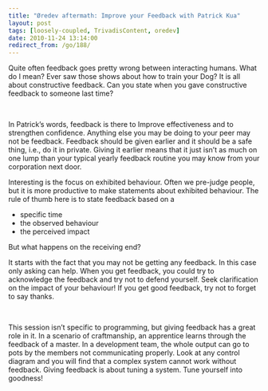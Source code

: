 ```yaml
---
title: "Øredev aftermath: Improve your Feedback with Patrick Kua"
layout: post
tags: [loosely-coupled, TrivadisContent, oredev]
date: 2010-11-24 13:14:00
redirect_from: /go/188/
---
```


Quite often feedback goes pretty wrong between interacting humans. What do I mean? Ever saw those shows about how to train your Dog? It is all about constructive feedback. Can you state when you gave constructive feedback to someone last time?

&nbsp;

In Patrick’s words, feedback is there to Improve effectiveness and to strengthen confidence. Anything else you may be doing to your peer may not be feedback. Feedback should be given earlier and it should be a safe thing, i.e., do it in private. Giving it earlier means that it just isn’t as much on one lump than your typical yearly feedback routine you may know from your corporation next door.

Interesting is the focus on exhibited behaviour. Often we pre-judge people, but it is more productive to make statements about exhibited behaviour. The rule of thumb here is to state feedback based on a

*   specific time
*   the observed behaviour
*   the perceived impact 

But what happens on the receiving end?

It starts with the fact that you may not be getting any feedback. In this case only asking can help. When you get feedback, you could try to acknowledge the feedback and try not to defend yourself. Seek clarification on the impact of your behaviour! If you get good feedback, try not to forget to say thanks.

&nbsp;

This session isn’t specific to programming, but giving feedback has a great role in it. In a scenario of craftmanship, an apprentice learns through the feedback of a master. In a development team, the whole output can go to pots by the members not communicating properly. Look at any control diagram and you will find that a complex system cannot work without feedback. Giving feedback is about tuning a system. Tune yourself into goodness!